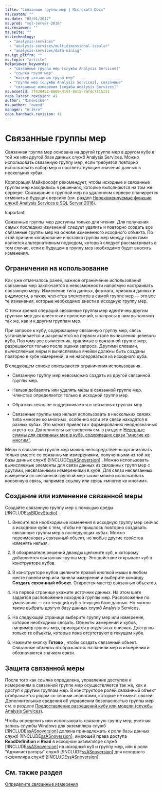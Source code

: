 ```yaml
---
title: "Связанные группы мер | Microsoft Docs"
ms.custom: ""
ms.date: "03/01/2017"
ms.prod: "sql-server-2016"
ms.reviewer: ""
ms.suite: ""
ms.technology: 
  - "analysis-services"
  - "analysis-services/multidimensional-tabular"
  - "analysis-services/data-mining"
ms.tgt_pltfrm: ""
ms.topic: "article"
helpviewer_keywords: 
  - "связанные группы мер [службы Analysis Services]"
  - "ссылка групп мер"
  - "мастер связанных групп мер"
  - "группы мер [службы Analysis Services], связанные"
  - "связанные измерения [службы Analysis Services]"
ms.assetid: 7f838452-8669-4194-8e15-7afdc7f15251
caps.latest.revision: 41
author: "Minewiskan"
ms.author: "owend"
manager: "erikre"
caps.handback.revision: 41
---
```

# Связанные группы мер
  Связанная группа мер основана на другой группе мер в другом кубе в той же или другой базе данных служб Analysis Services. Можно использовать связанную группу мер, если требуется повторно использовать набор мер и соответствующие значения данных в нескольких кубах.  
  
 Корпорация Майкрософт рекомендует, чтобы исходные и связанные группы мер находились в решениях, которые выполняются на том же сервере. Связывание с группой мер на удаленном сервере планируется отменить в будущих версиях (см. раздел [Нерекомендуемые функции служб Analysis Services в SQL Server 2016](../../analysis-services/deprecated-analysis-services-features-in-sql-server-2016.md)).  
  
> [!IMPORTANT]  
>  Связанные группы мер доступны только для чтения. Для получения самых последних изменений следует удалить и повторно создать все связанные группы мер на основе измененного исходного объекта. По этой причине копирование и вставка группы мер между проектами является альтернативным подходом, который следует рассматривать в том случае, если в будущем в группу мер необходимо будет вносить изменения.  
  
## Ограничения на использование  
 Как уже отмечалось ранее, важное ограничение использования связанных мер заключается в невозможности напрямую настраивать связанную меру. Изменение типа данных, формата, привязки данных и видимости, а также членства элементов в самой группе мер ― это все те изменения, которые необходимо внести в исходную группу мер.  
  
 С точки зрения операций связанные группы мер идентичны другим группам мер для клиентских приложений, и запросы к ним выполняют так же, как и к другим группам мер.  
  
 При запросе к кубу, содержащему связанную группу мер, связь устанавливается и разрешается на первом этапе вычисления целевого куба. Поэтому все вычисления, хранимые в связанной группе мер, разрешаются только после оценки запроса. Другими словами, вычисляемые меры и вычисляемые ячейки должны быть созданы повторно в кубе измерений, а не наследоваться из исходного куба.  
  
 В следующем списке описываются ограничения использования.  
  
-   Связанную группу мер невозможно создать из другой связанной группы мер.  
  
-   Нельзя добавлять или удалять меры в связанной группе мер. Членство определяется только в исходной группе мер.  
  
-   Обратная связь не поддерживается в связанных группах мер.  
  
-   Связанные группы мер нельзя использовать в нескольких связях типа «многие ко многим», особенно если эти связи находятся в разных кубах. Это может привести к формированию неоднозначных агрегатов. Дополнительные сведения см. в разделе [Неверные суммы для связанных мер в кубе, содержащих связи "многие ко многим"](http://social.technet.microsoft.com/wiki/contents/articles/22911.incorrect-amounts-for-linked-measures-in-cubes-containing-many-to-many-relationships-ssas-troubleshooting.aspx).  
  
 Меры в связанной группе мер можно непосредственно организовать только вместе со связанными измерениями, полученными из той же базы данных служб [!INCLUDE[ssASnoversion](../../includes/ssasnoversion-md.md)] . Можно использовать вычисляемые элементы для связи данных из связанных групп мер с другими, несвязанными измерениями в кубе. Для связи несвязанных измерений со связанной группой мер также можно использовать косвенную связь, например ссылку или связь «многие ко многим».  
  
## Создание или изменение связанной меры  
 Создайте связанную группу мер с помощью среды [!INCLUDE[ssBIDevStudio](../../includes/ssbidevstudio-md.md)] .  
  
1.  Внесите все необходимые изменения в исходную группу мер сейчас в исходном кубе с тем, чтобы не пришлось повторно создавать связанные группы мер в последующих кубах. Можно переименовать связанный объект, но любые другие свойства изменять нельзя.  
  
2.  В обозревателе решений дважды щелкните куб, к которому добавляется связанная группа мер. Это действие открывает куб в конструкторе кубов.  
  
3.  В конструкторе кубов щелкните правой кнопкой мыши в любом месте панели мер или панели измерений и выберите команду **Создать связанный объект**. Откроется мастер связанных объектов.  
  
4.  На первой странице укажите источник данных. На этом шаге задается расположение исходной группы мер. Расположение по умолчанию — это текущий куб в текущей базе данных. Но можно также выбрать другую базу данных служб Analysis Services.  
  
5.  На следующей странице выберите группу мер или измерение, которое необходимо связать. Объекты измерений и кубов, например группы мер, приводятся в отдельных списках. Доступны только те объекты, которые пока отсутствуют в текущем кубе.  
  
6.  Нажмите кнопку **Готово** , чтобы создать связанный объект. Связанные объекты отображаются на панели мер и измерений и обозначаются значком связи.  
  
## Защита связанной меры  
 После того как ссылка определена, управление доступом к измерениям в связанной группе мер осуществляется так же, как и доступ к другим группам мер. В конструкторе ролей связанный объект отображается рядом со своими аналогами, которые не имеют связей. Дополнительные сведения об управлении безопасностью группы мер см. в разделе [Предоставление разрешений кубу или модели (службы Analysis Services)](../../analysis-services/multidimensional-models/grant-cube-or-model-permissions-analysis-services.md).  
  
 Чтобы определить или использовать связанную группу мер, учетная запись службы Windows для экземпляра служб [!INCLUDE[ssASnoversion](../../includes/ssasnoversion-md.md)] должна принадлежать к роли базы данных служб [!INCLUDE[ssASnoversion](../../includes/ssasnoversion-md.md)], имеющей права доступа **ReadDefinition** и **Read** в исходном экземпляре служб [!INCLUDE[ssASnoversion](../../includes/ssasnoversion-md.md)] на исходный куб и группу мер, или к роли "Администраторы" служб [!INCLUDE[ssASnoversion](../../includes/ssasnoversion-md.md)] для исходного экземпляра служб [!INCLUDE[ssASnoversion](../../includes/ssasnoversion-md.md)].  
  
## См. также раздел  
 [Определите связанные измерения](../../analysis-services/multidimensional-models/define-linked-dimensions.md)  
  
  